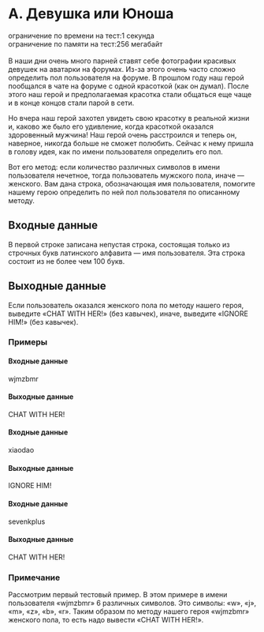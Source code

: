 # A. Девушка или Юноша
ограничение по времени на тест:1 секунда<br>
ограничение по памяти на тест:256 мегабайт<br><br>
В наши дни очень много парней ставят себе фотографии красивых девушек на аватарки на форумах. 
Из-за этого очень часто сложно определить пол пользователя на форуме. 
В прошлом году наш герой пообщался в чате на форуме с одной красоткой (как он думал). 
После этого наш герой и предполагаемая красотка стали общаться еще чаще и в конце концов стали парой в сети.<br>

Но вчера наш герой захотел увидеть свою красотку в реальной жизни и, каково же было его удивление, 
когда красоткой оказался здоровенный мужчина! Наш герой очень расстроился и теперь он, наверное, 
никогда больше не сможет полюбить. Сейчас к нему пришла в голову идея, как по имени пользователя определить его пол.<br>

Вот его метод: если количество различных символов в имени пользователя нечетное, тогда пользователь мужского пола, 
иначе — женского. Вам дана строка, обозначающая имя пользователя, помогите нашему герою определить по ней пол 
пользователя по описанному методу.<br>

## Входные данные
В первой строке записана непустая строка, состоящая только из строчных букв латинского алфавита — имя пользователя. 
Эта строка состоит из не более чем 100 букв.

## Выходные данные
Если пользователь оказался женского пола по методу нашего героя, выведите «CHAT WITH HER!» (без кавычек), иначе, 
выведите «IGNORE HIM!» (без кавычек).

### Примеры
#### Входные данные
wjmzbmr
#### Выходные данные
CHAT WITH HER!
#### Входные данные
xiaodao
#### Выходные данные
IGNORE HIM!
#### Входные данные
sevenkplus
#### Выходные данные
CHAT WITH HER!
### Примечание
Рассмотрим первый тестовый пример. В этом примере в имени пользователя «wjmzbmr» 6 различных символов. 
Это символы: «w», «j», «m», «z», «b», «r». Таким образом по методу нашего героя «wjmzbmr» женского пола, 
то есть надо вывести «CHAT WITH HER!».